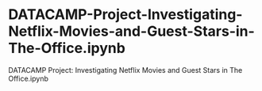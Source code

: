 # DATACAMP-Project-Investigating-Netflix-Movies-and-Guest-Stars-in-The-Office.ipynb
DATACAMP Project: Investigating Netflix Movies and Guest Stars in The Office.ipynb
